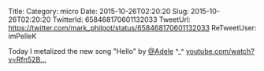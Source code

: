 Title: 
Category: micro
Date: 2015-10-26T02:20:20
Slug: 2015-10-26T02:20:20
TwitterId: 658468170601132033
TweetUrl: https://twitter.com/mark_philpot/status/658468170601132033
ReTweetUser: imPelleK

<i class="fa fa-retweet" aria-hidden="true"></i> Today I metalized the new song "Hello" by [@Adele](https://twitter.com/Adele) ^_^ [youtube.com/watch?v=Rfn52B…](https://www.youtube.com/watch?v=Rfn52BxzXM4)